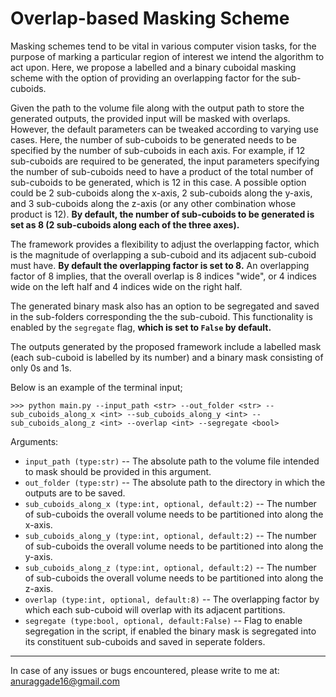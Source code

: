 # Overlap-based Masking Scheme

Masking schemes tend to be vital in various computer vision tasks, for the purpose of marking a particular region of interest we intend the algorithm to act upon. Here, we propose a labelled and a binary cuboidal masking scheme with the option of providing an overlapping factor for the sub-cuboids.  

Given the path to the volume file along with the output path to store the generated outputs, the provided input will be masked with overlaps. However, the default parameters can be tweaked according to varying use cases. Here, the number of sub-cuboids to be generated needs to be specified by the number of sub-cuboids in each axis. For example, if 12 sub-cuboids are required to be generated, the input parameters specifying the number of sub-cuboids need to have a product of the total number of sub-cuboids to be generated, which is 12 in this case. A possible option could be 2 sub-cuboids along the x-axis, 2 sub-cuboids along the y-axis, and 3 sub-cuboids along the z-axis (or any other combination whose product is 12). **By default, the number of sub-cuboids to be generated is set as 8 (2 sub-cuboids along each of the three axes).**

The framework provides a flexibility to adjust the overlapping factor, which is the magnitude of overlapping a sub-cuboid and its adjacent sub-cuboid must have. **By default the overlapping factor is set to 8.** An overlapping factor of 8 implies, that the overall overlap is 8 indices "wide", or 4 indices wide on the left half and 4 indices wide on the right half. 

The generated binary mask also has an option to be segregated and saved in the sub-folders corresponding the the sub-cuboid. This functionality is enabled by the `segregate` flag, **which is set to `False` by default.** 

The outputs generated by the proposed framework include a labelled mask (each sub-cuboid is labelled by its number) and a binary mask consisting of only 0s and 1s.

Below is an example of the terminal input;
```
>>> python main.py --input_path <str> --out_folder <str> --sub_cuboids_along_x <int> --sub_cuboids_along_y <int> --sub_cuboids_along_z <int> --overlap <int> --segregate <bool>
```

Arguments:

* `input_path (type:str)` -- The absolute path to the volume file intended to mask should be provided in this argument.
* `out_folder (type:str)` -- The absolute path to the directory in which the outputs are to be saved.
* `sub_cuboids_along_x (type:int, optional, default:2)` -- The number of sub-cuboids the overall volume needs to be partitioned into along the x-axis.
* `sub_cuboids_along_y (type:int, optional, default:2)` -- The number of sub-cuboids the overall volume needs to be partitioned into along the y-axis.
* `sub_cuboids_along_z (type:int, optional, default:2)` -- The number of sub-cuboids the overall volume needs to be partitioned into along the z-axis.
* `overlap (type:int, optional, default:8)` -- The overlapping factor by which each sub-cuboid will overlap with its adjacent partitions.
* `segregate (type:bool, optional, default:False)` -- Flag to enable segregation in the script, if enabled the binary mask is segregated into its constituent sub-cuboids and saved in seperate folders.

---------------------------------------------------------------------
In case of any issues or bugs encountered, please write to me at: anuraggade16@gmail.com 
